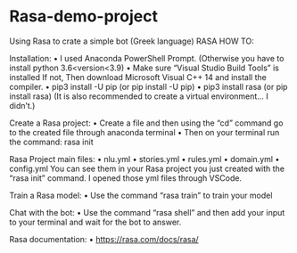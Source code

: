 # Rasa-demo-project
Using Rasa to crate a simple bot (Greek language) 
RASA HOW TO: 

Installation:
•	I used Anaconda PowerShell Prompt. (Otherwise you have to install python 3.6<version<3.9)
•	Make sure “Visual Studio Build Tools” is installed
  If not,
  Then download Microsoft Visual C++ 14 and install the compiler. 
•	pip3 install -U pip (or pip install -U pip)
•	pip3 install rasa (or pip install rasa) (It is also recommended to create a virtual environment… I didn’t.)

Create a Rasa project:
•	Create a file and then using the “cd” command go to the created file through anaconda terminal
•	Then on your terminal run the command: rasa init

Rasa Project main files: 
•	nlu.yml
•	stories.yml
•	rules.yml
•	domain.yml
•	config.yml
You can see them in your Rasa project you just created with the “rasa init” command.
I opened those yml files through VSCode.

Train a Rasa model:
•	Use the command “rasa train” to train your model

Chat with the bot:
•	Use the command “rasa shell” and then add your input to your terminal and wait for the bot to answer.

Rasa documentation:
•	https://rasa.com/docs/rasa/
